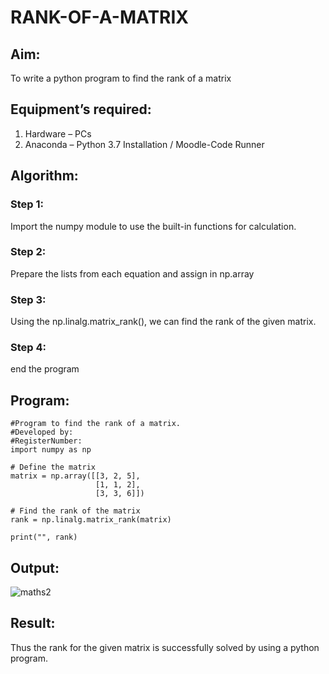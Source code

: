 # RANK-OF-A-MATRIX
## Aim:
To write a python program to find the rank of a matrix
## Equipment’s required:
1. 	Hardware – PCs
2. 	Anaconda – Python 3.7 Installation / Moodle-Code Runner
## Algorithm:
### Step 1: 
Import the numpy module to use the built-in functions for calculation.
### Step 2:
Prepare the lists from each equation and assign in np.array
### Step 3: 
Using the np.linalg.matrix_rank(), we can find the rank of the given matrix.
### Step 4: 
end the program

## Program:
```
#Program to find the rank of a matrix.
#Developed by: 
#RegisterNumber:
import numpy as np

# Define the matrix
matrix = np.array([[3, 2, 5],
                   [1, 1, 2],
                   [3, 3, 6]])

# Find the rank of the matrix
rank = np.linalg.matrix_rank(matrix)

print("", rank)
```
## Output:
![maths2](https://github.com/Hemaatchu/RANK-OF-A-MATRIX/assets/147328300/2d34157b-4eac-4fea-9132-e159ad0f1d90)

## Result:
Thus the rank for the given matrix is successfully solved by  using a python program.

